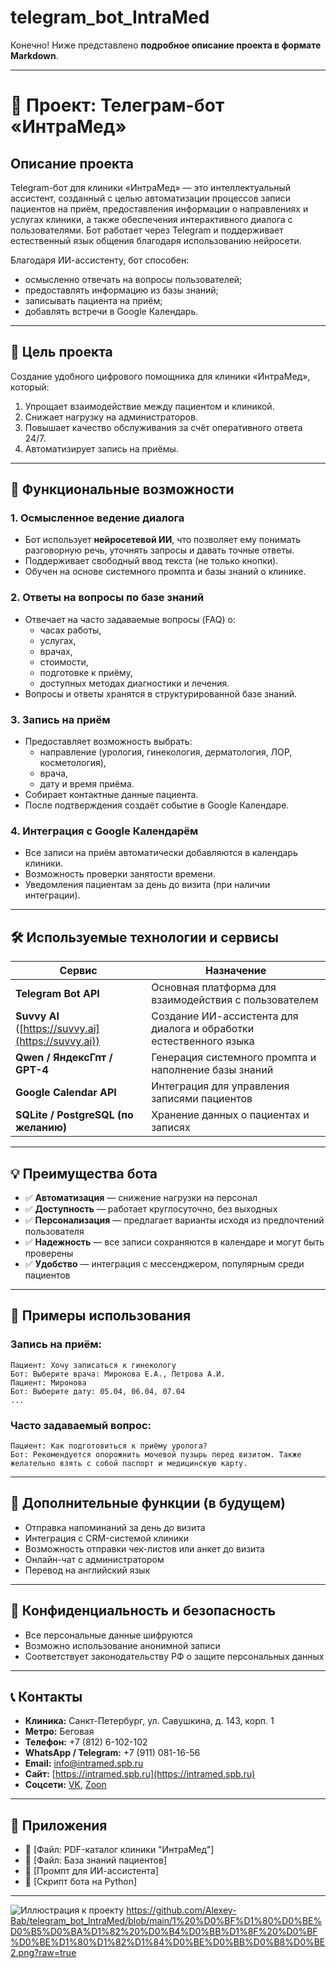 # telegram_bot_IntraMed
Конечно! Ниже представлено **подробное описание проекта в формате Markdown**.

---

# 🏥 Проект: Телеграм-бот «ИнтраМед»

## Описание проекта

Telegram-бот для клиники «ИнтраМед» — это интеллектуальный ассистент, созданный с целью автоматизации процессов записи пациентов на приём, предоставления информации о направлениях и услугах клиники, а также обеспечения интерактивного диалога с пользователями. Бот работает через Telegram и поддерживает естественный язык общения благодаря использованию нейросети.

Благодаря ИИ-ассистенту, бот способен:
- осмысленно отвечать на вопросы пользователей;
- предоставлять информацию из базы знаний;
- записывать пациента на приём;
- добавлять встречи в Google Календарь.

---

## 🎯 Цель проекта

Создание удобного цифрового помощника для клиники «ИнтраМед», который:
1. Упрощает взаимодействие между пациентом и клиникой.
2. Снижает нагрузку на администраторов.
3. Повышает качество обслуживания за счёт оперативного ответа 24/7.
4. Автоматизирует запись на приёмы.

---

## 🧠 Функциональные возможности

### 1. **Осмысленное ведение диалога**
- Бот использует **нейросетевой ИИ**, что позволяет ему понимать разговорную речь, уточнять запросы и давать точные ответы.
- Поддерживает свободный ввод текста (не только кнопки).
- Обучен на основе системного промпта и базы знаний о клинике.

### 2. **Ответы на вопросы по базе знаний**
- Отвечает на часто задаваемые вопросы (FAQ) о:
  - часах работы,
  - услугах,
  - врачах,
  - стоимости,
  - подготовке к приёму,
  - доступных методах диагностики и лечения.
- Вопросы и ответы хранятся в структурированной базе знаний.

### 3. **Запись на приём**
- Предоставляет возможность выбрать:
  - направление (урология, гинекология, дерматология, ЛОР, косметология),
  - врача,
  - дату и время приёма.
- Собирает контактные данные пациента.
- После подтверждения создаёт событие в Google Календаре.

### 4. **Интеграция с Google Календарём**
- Все записи на приём автоматически добавляются в календарь клиники.
- Возможность проверки занятости времени.
- Уведомления пациентам за день до визита (при наличии интеграции).

---

## 🛠 Используемые технологии и сервисы

| Сервис | Назначение |
|--------|------------|
| **Telegram Bot API** | Основная платформа для взаимодействия с пользователем |
| **Suvvy AI** ([https://suvvy.ai](https://suvvy.ai)) | Создание ИИ-ассистента для диалога и обработки естественного языка |
| **Qwen / ЯндексГпт / GPT-4** | Генерация системного промпта и наполнение базы знаний |
| **Google Calendar API** | Интеграция для управления записями пациентов |
| **SQLite / PostgreSQL (по желанию)** | Хранение данных о пациентах и записях |

---

## 💡 Преимущества бота

- ✅ **Автоматизация** — снижение нагрузки на персонал
- ✅ **Доступность** — работает круглосуточно, без выходных
- ✅ **Персонализация** — предлагает варианты исходя из предпочтений пользователя
- ✅ **Надежность** — все записи сохраняются в календаре и могут быть проверены
- ✅ **Удобство** — интеграция с мессенджером, популярным среди пациентов

---

## 📁 Примеры использования

### Запись на приём:
```
Пациент: Хочу записаться к гинекологу
Бот: Выберите врача: Миронова Е.А., Петрова А.И.
Пациент: Миронова
Бот: Выберите дату: 05.04, 06.04, 07.04
...
```

### Часто задаваемый вопрос:
```
Пациент: Как подготовиться к приёму уролога?
Бот: Рекомендуется опорожнить мочевой пузырь перед визитом. Также желательно взять с собой паспорт и медицинскую карту.
```

---

## 📌 Дополнительные функции (в будущем)

- Отправка напоминаний за день до визита
- Интеграция с CRM-системой клиники
- Возможность отправки чек-листов или анкет до визита
- Онлайн-чат с администратором
- Перевод на английский язык

---

## 🔐 Конфиденциальность и безопасность

- Все персональные данные шифруются
- Возможно использование анонимной записи
- Соответствует законодательству РФ о защите персональных данных

---

## 📞 Контакты

- **Клиника:** Санкт-Петербург, ул. Савушкина, д. 143, корп. 1  
- **Метро:** Беговая  
- **Телефон:** +7 (812) 6-102-102  
- **WhatsApp / Telegram:** +7 (911) 081-16-56  
- **Email:** info@intramed.spb.ru  
- **Сайт:** [https://intramed.spb.ru](https://intramed.spb.ru)  
- **Соцсети:** [VK](https://vk.com/intramedspb), [Zoon](https://zoon.ru/intramed_spb)

---

## 📁 Приложения

- 📄 [Файл: PDF-каталог клиники "ИнтраМед"]
- 📄 [Файл: База знаний пациентов]
- 📄 [Промпт для ИИ-ассистента]
- 📄 [Скрипт бота на Python]

---
![Иллюстрация к проекту](https://example.com)
https://github.com/Alexey-Bab/telegram_bot_IntraMed/blob/main/1%20%D0%BF%D1%80%D0%BE%D0%B5%D0%BA%D1%82%20%D0%B4%D0%BB%D1%8F%20%D0%BF%D0%BE%D1%80%D1%82%D1%84%D0%BE%D0%BB%D0%B8%D0%BE2.png?raw=true
